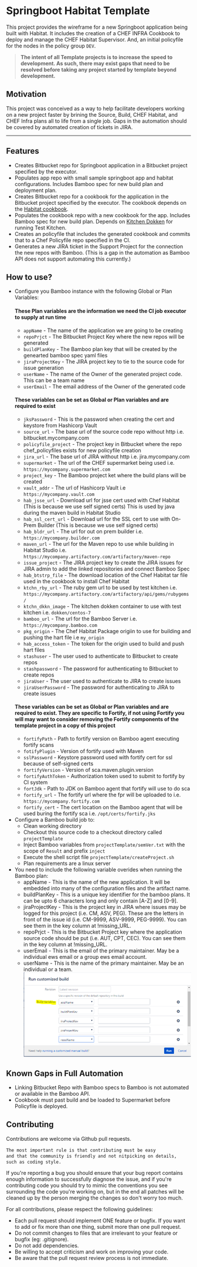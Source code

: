# Springboot Habitat Template
This project provides the wireframe for a new Springboot application being built with Habitat.  It includes the creation of a CHEF INFRA Cookbook to deploy and manage the CHEF Habitat Supervisor.  And, an initial policyfile for the nodes in the policy group `DEV`.
> **The intent of all Template projects is to increase the speed to development.  As such, there may exist gaps that need to be resolved before taking any project started by template beyond development.**

## Motivation
This project was conceived as a way to help facilitate developers working on a new project faster by brining the Source, Build, CHEF Habitat, and CHEF Infra plans all to life from a single job. 
Gaps in the automation should be covered by automated creation of tickets in JIRA.

---

## Features
* Creates Bitbucket repo for Springboot application in a Bitbucket project specified by the executor.
* Populates app repo with small sample springboot app and habitat configurations. Includes Bamboo spec for new build plan and deployment plan.
* Creates Bitbucket repo for a cookbook for the application in the Bitbucket project specified by the executor. The cookbook depends on the [Habitat cookbook](https://github.com/chef-cookbooks/habitat).
* Populates the cookbook repo with a new cookbook for the app.  Includes Bamboo spec for new build plan. Depends on [Kitchen Dokken](https://github.com/test-kitchen/kitchen-dokken) for running Test Kitchen.
* Creates an policyfile that includes the generated cookbook and commits that to a Chef Policyfile repo specified in the CI. 
* Generates a new JIRA ticket in the Support Project for the connection the new repos with Bamboo. (This is a gap in the automation as Bamboo API does not support automating this currently.)

## How to use?
* Configure you Bamboo instance with the following Global or Plan Variables:
   #### These Plan variables are the information we need the CI job executor to supply at run time
   * `appName` - The name of the application we are going to be creating
   * `repoPrjct` - The Bitbucket Project Key where the new repos will be generated
   * `buildPlanKey` - The Bamboo plan key that will be created by the genearted bamboo spec yaml files
   * `jiraProjectKey` - The JIRA project key to tie to the source code for issue generation
   * `userName` - The name of the Owner of the generated project code.  This can be a team name
   * `userEmail` - The email address of the Owner of the generated code
   #### These variables can be set as Global or Plan variables and are required to exist
   * `jksPassword` - This is the password when creating the cert and keystore from Hashicorp Vault
   * `source_url` - The base url of the source code repo without http i.e. bitbucket.mycompany.com
   * `policyfile_project` - The project key in Bitbucket where the repo chef_policyfiles exists for new policyfile creation
   * `jira_url` - The base url of JIRA without http i.e. jira.mycompany.com
   * `supermarket` - The url of the CHEF supermarket being used i.e. `https://mycompany.supermarket.com`
   * `project_key` - The Bamboo project ket where the build plans will be created
   * `vault_addr` - The url of Hashicorp Vault i.e `https://mycompany.vault.com`
   * `hab_jsse_url` - Download url for jsse cert used with Chef Habitat (This is because we use self signed certs) This is used by java during the maven build in Habitat Studio
   * `hab_ssl_cert_url` - Download url for the SSL cert to use with On-Prem Builder (This is because we use self signed certs)
   * `hab_bldr_url` - The url for out on prem builder i.e. `https://mycompany.builder.com`
   * `maven_url` - The url for the Maven repo to use while building in Habitat Studio i.e. `https://mycompany.artifactory.com/artifactory/maven-repo`
   * `issue_project` - The JIRA project key to create the JIRA issues for JIRA admin to add the linked repositories and connect Bamboo Spec
   * `hab_btstrp_file` - The download location of the Chef Habitat tar file used in the cookbook to install Chef Habitat
   * `ktchn_rby_url` - The ruby gem url to be used by test kitchen i.e. `https://mycompany.artifactory.com/artifactory/api/gems/rubygems/`
   * `ktchn_dkkn_image` - The kitchen dokken container to use with test kitchen i.e. `dokken/centos-7`
   * `bamboo_url` - The url for the Bamboo Server i.e. `https://mycompany.bamboo.com`
   * `pkg_origin` - The Chef Habitat Package origiin to use for building and pushing the hart file i.e `my_origin`
   * `hab_access_token` - The token for the origin used to build and push hart files
   * `stashuser` - The user used to authenticate to Bitbucket to create repos
   * `stashpassword` - The password for authenticating to Bitbucket to create repos
   * `jiraUser` - The user used to authenticate to JIRA to create issues
   * `jiraUserPassword` - The password for authenticating to JIRA to create issues
   #### These variables can be set as Global or Plan variables and are required to exist.  They are specific to Fortify, if not using Fortify you will may want to consider removing the Fortify components of the template project in a copy of this project
   * `fortifyPath` - Path to fortify version on Bamboo agent executing fortify scans
   * `fotifyPlugin` - Version of fortify used with Maven
   * `sslPassword` - Keystore password used with fortify cert  for ssl because of self-signed certs
   * `fortifyVersion` - Version of sca.maven.plugin.version
   * `fortifyAuthToken` - Authorization token used to submit to fortify by CI system
   * `fortJdk` - Path to JDK on Bamboo agent that fortify will use to do sca
   * `fortify_url` - The fortify url where the fpr will be uploaded to i.e. `https://mycompany.fortify.com`
   * `fortify_cert` - The cert location on the Bamboo agent that will be used buring the fortify sca i.e. `/opt/certs/fortify.jks`
* Configure a Bamboo build job to:
   * Clean working directory
   * Checkout this source code to a checkout directory called `projectTemplate`
   * Inject Bamboo variables from `projectTemplate/semVer.txt` with the scope of `Result` and prefix `inject`
   * Execute the shell script file `projectTemplate/createProject.sh`
   * Plan requirements are a linux server
* You need to include the following variable overides when running the Bamboo plan:
   * appName - This is the name of the new application.  It will be embedded into many of the configuration files and the artifact name.
   * buildPlanKey - This is a unique key identifier for the bamboo plans.  It can be upto 6 characters long and only contain [A-Z] and [0-9].  
   * jiraProjectKey - This is the project key in JIRA where issues may be logged for this project (i.e. CM, ASV, PEG).  These are the letters in front of the issue id (i.e. CM-9999, ASV-9999, PEG-9999).  You can see them in the key column at !missing_URL.
   * repoPrjct - This is the Bitbucket Project key where the application source code should be put (i.e. AUT, CPT, CEC).  You can see them in the key column at !missing_URL.
   * userEmail - This is the email of the primary maintainer.  May be a individual ews email or a group ews email account.
   * userName - This is the name of the primary maintainer.  May be an individual or a team.  
![alternativetext](images/buildvariables.png)

## Known Gaps in Full Automation
* Linking Bitbucket Repo with Bamboo specs to Bamboo is not automated or available in the Bamboo API.
* Cookbook must past build and be loaded to Supermarket before Policyfile is deployed.

## Contributing
Contributions are welcome via Github pull requests. 

    The most important rule is that contributing must be easy
    and that the community is friendly and not nitpicking on details,
    such as coding style.

If you're reporting a bug you should ensure that your bug report contains enough information to successfully diagnose the issue, and if you're contributing code you should try to mimic the conventions you see surrounding the code you're working on, but in the end all patches will be cleaned up by the person merging the changes so don't worry too much.

For all contributions, please respect the following guidelines:

* Each pull request should implement ONE feature or bugfix. If you want to add or fix more than one thing, submit more than one pull request.
* Do not commit changes to files that are irrelevant to your feature or bugfix (eg: .gitignore).
* Do not add dependencies.
* Be willing to accept criticism and work on improving your code.
* Be aware that the pull request review process is not immediate.

